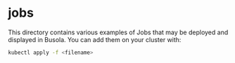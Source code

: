 # jobs

This directory contains various examples of Jobs that may be deployed and displayed in Busola. You can add them on your cluster with:

```bash
kubectl apply -f <filename>
```
